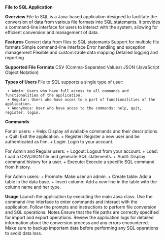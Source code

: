 **File to SQL Application**

**Overview**
File to SQL is a Java-based application designed to facilitate the conversion of data from various file formats into SQL statemants. It provides a command-line interface for users to interact with the system, allowing for efficient conversion and management of data.

**Features**
Convert data from files to SQL statemants
Support for multiple file formats
Simple command-line interface
Error handling and exception management
Flexible and customizable data mapping
Detailed logging and reporting

**Supported File Formats**
CSV (Comma-Separated Values)
JSON (JavaScript Object Notation)

**Types of Users**
File to SQL supports a single type of user:

     + Admin: Users who have full access to all commands and functionalities of the application.
     + Regular: Users who have acces to a part of functionalities of the application.
     + Anonymous: User who have acces to the commands: help, quit, register, login.
    
**Commands**

For all users:
    + Help: Display all available commands and their descriptions.
    + Quit: Exit the application.
    + Register: Register a new user and be authenticated as him.
    + Login: Login to your account.

For Admin and Regular users:
    + Logout: Logout from your account.
    + Load: Load a CSV/JSON file and generate SQL statements.
    + Audit: Display command history for a user.
    + Execute: Execute a specific SQL command from history.

For Admin users:
    + Promote: Make user an admin.
    + Create table: Add a table in the data base.
    + Insert column: Add a new line in the table with the column name and her type.

**Usage**
Launch the application by executing the main Java class.
Use the command-line interface to enter commands and interact with the application.
Follow the prompts and instructions to perform file conversion and SQL operations.
Notes
Ensure that the file paths are correctly specified for import and export operations.
Review the application logs for detailed information about the conversion process and any errors encountered.
Make sure to backup important data before performing any SQL operations to avoid data loss.


